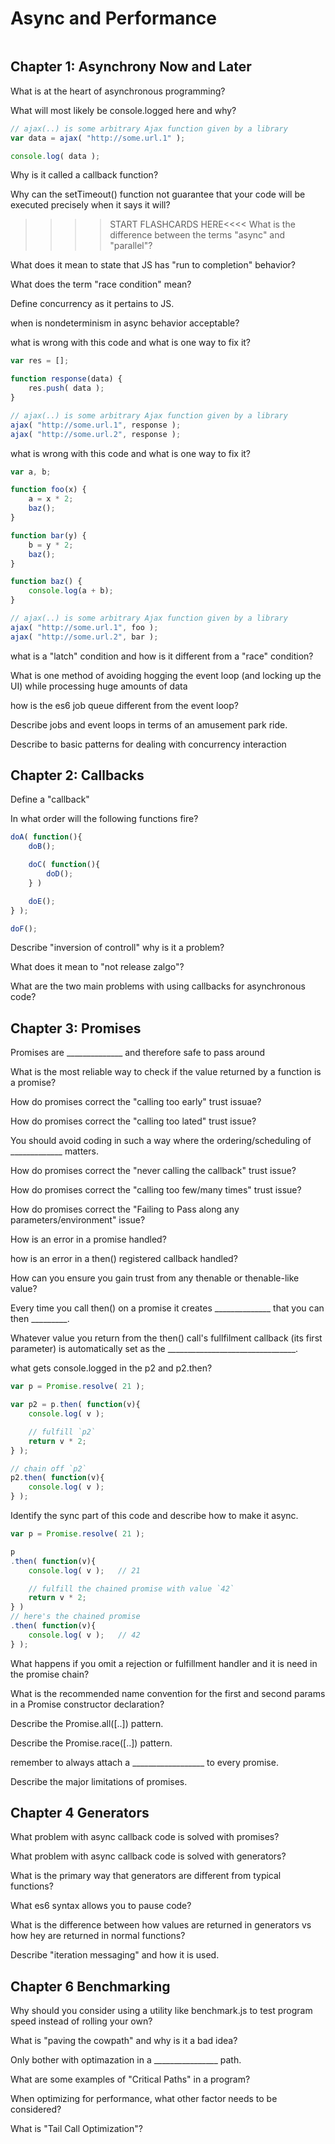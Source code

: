 # Async and Performance

``` javascript

```

## Chapter 1: Asynchrony Now and Later
What is at the heart of asynchronous programming?


What will most likely be console.logged here and why?
``` javascript
// ajax(..) is some arbitrary Ajax function given by a library
var data = ajax( "http://some.url.1" );

console.log( data );
```
Why is it called a callback function?

Why can the setTimeout() function not guarantee that your code will be executed precisely when it says
it will?

>>>> START FLASHCARDS HERE<<<<  What is the difference between the terms "async" and "parallel"?

What does it mean to state that JS has "run to completion" behavior?

What does the term "race condition" mean?

Define concurrency as it pertains to JS.

when is nondeterminism in async behavior acceptable?

what is wrong with this code and what is one way to fix it?
``` javascript
var res = [];

function response(data) {
	res.push( data );
}

// ajax(..) is some arbitrary Ajax function given by a library
ajax( "http://some.url.1", response );
ajax( "http://some.url.2", response );
```


what is wrong with this code and what is one way to fix it?
``` javascript
var a, b;

function foo(x) {
	a = x * 2;
	baz();
}

function bar(y) {
	b = y * 2;
	baz();
}

function baz() {
	console.log(a + b);
}

// ajax(..) is some arbitrary Ajax function given by a library
ajax( "http://some.url.1", foo );
ajax( "http://some.url.2", bar );
```

what is a "latch" condition and how is it different from a "race" condition?

What is one method of avoiding hogging the event loop (and locking up the UI) while processing huge amounts of data

how is the es6 job queue different from the event loop?

Describe jobs and event loops in terms of an amusement park ride.

Describe to basic patterns for dealing with concurrency interaction

## Chapter 2: Callbacks

Define a "callback"

In what order will the following functions fire?
``` javascript
doA( function(){
	doB();

	doC( function(){
		doD();
	} )

	doE();
} );

doF();
```

Describe "inversion of controll" why is it a problem?

What does it mean to "not release zalgo"?

What are the two main problems with using callbacks for asynchronous code?

## Chapter 3: Promises

Promises are ______________ and therefore safe to pass around

What is the most reliable way to check if the value returned by a function is a promise?

How do promises correct the "calling too early" trust issuae?

How do promises correct the "calling too lated" trust issue?

You should avoid coding in such a way where the ordering/scheduling of _____________ matters.

How do promises correct the "never calling the callback" trust issue?

How do promises correct the "calling too few/many times" trust issue?

How do promises correct the "Failing to Pass along any parameters/environment" issue?

How is an error in a promise handled?

how is an error in a then() registered callback handled?

How can you ensure you gain trust from any thenable or thenable-like value?

Every time you call then() on a promise it creates ______________ that you can then _________.

Whatever value you return from the then() call's fullfilment callback (its first parameter) is
automatically set as the ________________________________.

what gets console.logged in the  p2 and p2.then?
``` javascript
var p = Promise.resolve( 21 );

var p2 = p.then( function(v){
	console.log( v );

	// fulfill `p2`
	return v * 2;
} );

// chain off `p2`
p2.then( function(v){
	console.log( v );
} );
```

Identify the sync part of this code and describe how to make it async.
```javascript
var p = Promise.resolve( 21 );

p
.then( function(v){
	console.log( v );	// 21

	// fulfill the chained promise with value `42`
	return v * 2;
} )
// here's the chained promise
.then( function(v){
	console.log( v );	// 42
} );
```

What happens if you omit a rejection or fulfillment handler and it is need in the promise chain?

What is the recommended name convention for the first and second params in a Promise constructor declaration?

Describe the Promise.all([..]) pattern.

Describe the Promise.race([..]) pattern.

remember to always attach a __________________ to every promise.

Describe the major limitations of promises.


## Chapter 4 Generators

What problem with async callback code is solved with promises?

What problem with async callback code is solved with generators?

What is the primary way that generators are different from typical functions?

What es6 syntax allows you to pause code?

What is the difference between how values are returned in generators vs how hey are returned in
normal functions?

Describe "iteration messaging" and how it is used.

## Chapter 6 Benchmarking

Why should you consider using a utility like benchmark.js to test program speed instead of rolling your 
own?

What is "paving the cowpath" and why is it a bad idea?

Only bother with optimazation in a ________________ path.

What are some examples of "Critical Paths" in a program?

When optimizing for performance, what other factor needs to be considered?

What is "Tail Call Optimization"?	
